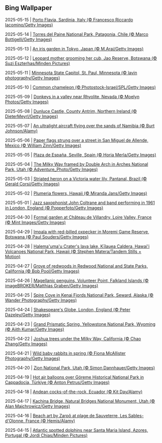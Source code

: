 ## Bing Wallpaper
2025-05-15 | [Porto Flavia, Sardinia, Italy (© Francesco Riccardo Iacomino/Getty Images)](./wallpaper/2025-05-15.jpg) 

2025-05-14 | [Torres del Paine National Park, Patagonia, Chile (© Marco Bottigelli/Getty Images)](./wallpaper/2025-05-14.jpg) 

2025-05-13 | [An iris garden in Tokyo, Japan (© M.Arai/Getty Images)](./wallpaper/2025-05-13.jpg) 

2025-05-12 | [Leopard mother grooming her cub, Jao Reserve, Botswana (© Suzi Eszterhas/Minden Pictures)](./wallpaper/2025-05-12.jpg) 

2025-05-11 | [Minnesota State Capitol, St. Paul, Minnesota (© lavin photography/Getty Images)](./wallpaper/2025-05-11.jpg) 

2025-05-10 | [Common chameleon (© Photostock-Israel/SPL/Getty Images)](./wallpaper/2025-05-10.jpg) 

2025-05-09 | [Donkeys in a valley near Rhyolite, Nevada (© Moelyn Photos/Getty Images)](./wallpaper/2025-05-09.jpg) 

2025-05-08 | [Dunluce Castle, County Antrim, Northern Ireland (© DieterMeyrl/Getty Images)](./wallpaper/2025-05-08.jpg) 

2025-05-07 | [An ultralight aircraft flying over the sands of Namibia (© Burt Johnson/Alamy)](./wallpaper/2025-05-07.jpg) 

2025-05-06 | [Paper flags strung over a street in San Miguel de Allende, Mexico (© William Zinn/Getty Images)](./wallpaper/2025-05-06.jpg) 

2025-05-05 | [Plaza de España, Seville, Spain (© Horia Merla/Getty Images)](./wallpaper/2025-05-05.jpg) 

2025-05-04 | [The Milky Way framed by Double Arch in Arches National Park, Utah (© Adventure_Photo/Getty Images)](./wallpaper/2025-05-04.jpg) 

2025-05-03 | [Striated heron on a Victoria water lily, Pantanal, Brazil (© Gerald Corsi/Getty Images)](./wallpaper/2025-05-03.jpg) 

2025-05-02 | [Plumeria flowers, Hawaii (© Miranda Jans/Getty Images)](./wallpaper/2025-05-02.jpg) 

2025-05-01 | [Jazz saxophonist John Coltrane and band performing in 1961 in London, England (© Popperfoto/Getty Images)](./wallpaper/2025-05-01.jpg) 

2025-04-30 | [Formal garden at Château de Villandry, Loire Valley, France (© Mint Images/Getty Images)](./wallpaper/2025-04-30.jpg) 

2025-04-29 | [Impala with red-billed oxpecker in Moremi Game Reserve, Botswana (© Paul Souders/Getty Images)](./wallpaper/2025-04-29.jpg) 

2025-04-28 | [Halema'uma'u Crater's lava lake, Kīlauea Caldera, Hawai'i Volcanoes National Park, Hawaii (© Stephen Matera/Tandem Stills + Motion)](./wallpaper/2025-04-28.jpg) 

2025-04-27 | [Grove of redwoods in Redwood National and State Parks, California (© Bob Pool/Getty Images)](./wallpaper/2025-04-27.jpg) 

2025-04-26 | [Magellanic penguins, Volunteer Point, Falkland Islands (© imageBROKER/Matthias Graben/Getty Images)](./wallpaper/2025-04-26.jpg) 

2025-04-25 | [Spire Cove in Kenai Fjords National Park, Seward, Alaska (© Wander Photography/Getty Images)](./wallpaper/2025-04-25.jpg) 

2025-04-24 | [Shakespeare's Globe, London, England (© Peter Dazeley/Getty Images)](./wallpaper/2025-04-24.jpg) 

2025-04-23 | [Grand Prismatic Spring, Yellowstone National Park, Wyoming (© Ajith Kumar/Getty Images)](./wallpaper/2025-04-23.jpg) 

2025-04-22 | [Joshua trees under the Milky Way, California (© Chao Zhang/Getty Images)](./wallpaper/2025-04-22.jpg) 

2025-04-21 | [Wild baby rabbits in spring (© Fiona McAllister Photography/Getty Images)](./wallpaper/2025-04-21.jpg) 

2025-04-20 | [Zion National Park, Utah (© Simon Dannhauer/Getty Images)](./wallpaper/2025-04-20.jpg) 

2025-04-19 | [Hot air balloons over Göreme Historical National Park in Cappadocia, Türkiye (© Anton Petrus/Getty Images)](./wallpaper/2025-04-19.jpg) 

2025-04-18 | [Andean cocks-of-the-rock, Ecuador (© Kit Day/Alamy)](./wallpaper/2025-04-18.jpg) 

2025-04-17 | [Kachina Bridge, Natural Bridges National Monument, Utah (© Alan Majchrowicz/Getty Images)](./wallpaper/2025-04-17.jpg) 

2025-04-16 | [Beach art by Zarpõ at plage de Sauveterre, Les Sables-d'Olonne, France (© Hemis/Alamy)](./wallpaper/2025-04-16.jpg) 

2025-04-15 | [Atlantic spotted dolphins near Santa Maria Island, Azores, Portugal (© Jordi Chias/Minden Pictures)](./wallpaper/2025-04-15.jpg) 

